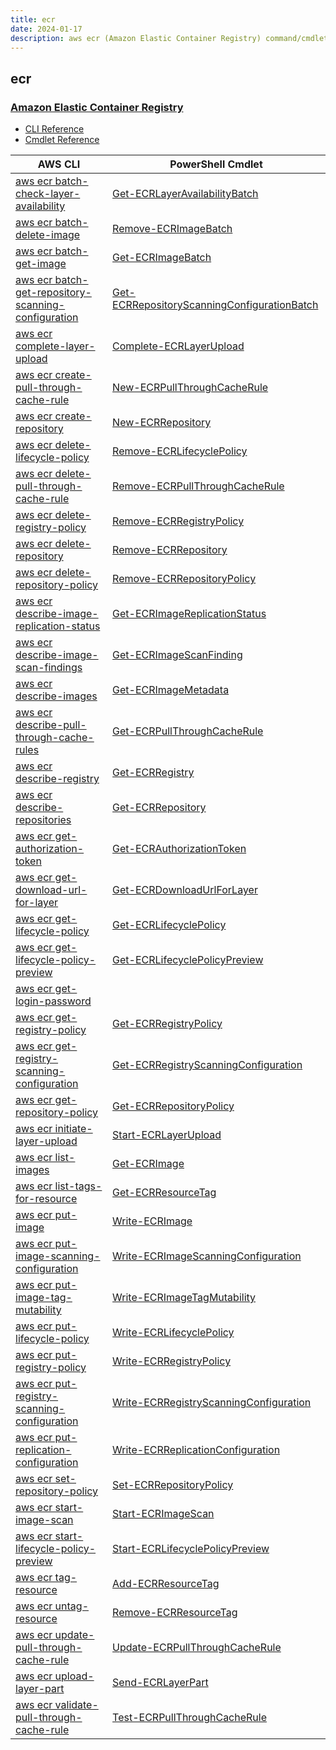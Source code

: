 ```yaml
---
title: ecr
date: 2024-01-17
description: aws ecr (Amazon Elastic Container Registry) command/cmdlet list.
---
```


## ecr

### [Amazon Elastic Container Registry](https://aws.amazon.com/ecr/)

* [CLI Reference](https://awscli.amazonaws.com/v2/documentation/api/latest/reference/ecr/index.html)
* [Cmdlet Reference](https://docs.aws.amazon.com/powershell/latest/reference/items/Amazon_EC2_Container_Registry_cmdlets.html)

|AWS CLI|PowerShell Cmdlet|
|----|----|
|[aws ecr batch-check-layer-availability](https://awscli.amazonaws.com/v2/documentation/api/latest/reference/ecr/batch-check-layer-availability.html)|[Get-ECRLayerAvailabilityBatch](https://docs.aws.amazon.com/powershell/latest/reference/items/Get-ECRLayerAvailabilityBatch.html)|
|[aws ecr batch-delete-image](https://awscli.amazonaws.com/v2/documentation/api/latest/reference/ecr/batch-delete-image.html)|[Remove-ECRImageBatch](https://docs.aws.amazon.com/powershell/latest/reference/items/Remove-ECRImageBatch.html)|
|[aws ecr batch-get-image](https://awscli.amazonaws.com/v2/documentation/api/latest/reference/ecr/batch-get-image.html)|[Get-ECRImageBatch](https://docs.aws.amazon.com/powershell/latest/reference/items/Get-ECRImageBatch.html)|
|[aws ecr batch-get-repository-scanning-configuration](https://awscli.amazonaws.com/v2/documentation/api/latest/reference/ecr/batch-get-repository-scanning-configuration.html)|[Get-ECRRepositoryScanningConfigurationBatch](https://docs.aws.amazon.com/powershell/latest/reference/items/Get-ECRRepositoryScanningConfigurationBatch.html)|
|[aws ecr complete-layer-upload](https://awscli.amazonaws.com/v2/documentation/api/latest/reference/ecr/complete-layer-upload.html)|[Complete-ECRLayerUpload](https://docs.aws.amazon.com/powershell/latest/reference/items/Complete-ECRLayerUpload.html)|
|[aws ecr create-pull-through-cache-rule](https://awscli.amazonaws.com/v2/documentation/api/latest/reference/ecr/create-pull-through-cache-rule.html)|[New-ECRPullThroughCacheRule](https://docs.aws.amazon.com/powershell/latest/reference/items/New-ECRPullThroughCacheRule.html)|
|[aws ecr create-repository](https://awscli.amazonaws.com/v2/documentation/api/latest/reference/ecr/create-repository.html)|[New-ECRRepository](https://docs.aws.amazon.com/powershell/latest/reference/items/New-ECRRepository.html)|
|[aws ecr delete-lifecycle-policy](https://awscli.amazonaws.com/v2/documentation/api/latest/reference/ecr/delete-lifecycle-policy.html)|[Remove-ECRLifecyclePolicy](https://docs.aws.amazon.com/powershell/latest/reference/items/Remove-ECRLifecyclePolicy.html)|
|[aws ecr delete-pull-through-cache-rule](https://awscli.amazonaws.com/v2/documentation/api/latest/reference/ecr/delete-pull-through-cache-rule.html)|[Remove-ECRPullThroughCacheRule](https://docs.aws.amazon.com/powershell/latest/reference/items/Remove-ECRPullThroughCacheRule.html)|
|[aws ecr delete-registry-policy](https://awscli.amazonaws.com/v2/documentation/api/latest/reference/ecr/delete-registry-policy.html)|[Remove-ECRRegistryPolicy](https://docs.aws.amazon.com/powershell/latest/reference/items/Remove-ECRRegistryPolicy.html)|
|[aws ecr delete-repository](https://awscli.amazonaws.com/v2/documentation/api/latest/reference/ecr/delete-repository.html)|[Remove-ECRRepository](https://docs.aws.amazon.com/powershell/latest/reference/items/Remove-ECRRepository.html)|
|[aws ecr delete-repository-policy](https://awscli.amazonaws.com/v2/documentation/api/latest/reference/ecr/delete-repository-policy.html)|[Remove-ECRRepositoryPolicy](https://docs.aws.amazon.com/powershell/latest/reference/items/Remove-ECRRepositoryPolicy.html)|
|[aws ecr describe-image-replication-status](https://awscli.amazonaws.com/v2/documentation/api/latest/reference/ecr/describe-image-replication-status.html)|[Get-ECRImageReplicationStatus](https://docs.aws.amazon.com/powershell/latest/reference/items/Get-ECRImageReplicationStatus.html)|
|[aws ecr describe-image-scan-findings](https://awscli.amazonaws.com/v2/documentation/api/latest/reference/ecr/describe-image-scan-findings.html)|[Get-ECRImageScanFinding](https://docs.aws.amazon.com/powershell/latest/reference/items/Get-ECRImageScanFinding.html)|
|[aws ecr describe-images](https://awscli.amazonaws.com/v2/documentation/api/latest/reference/ecr/describe-images.html)|[Get-ECRImageMetadata](https://docs.aws.amazon.com/powershell/latest/reference/items/Get-ECRImageMetadata.html)|
|[aws ecr describe-pull-through-cache-rules](https://awscli.amazonaws.com/v2/documentation/api/latest/reference/ecr/describe-pull-through-cache-rules.html)|[Get-ECRPullThroughCacheRule](https://docs.aws.amazon.com/powershell/latest/reference/items/Get-ECRPullThroughCacheRule.html)|
|[aws ecr describe-registry](https://awscli.amazonaws.com/v2/documentation/api/latest/reference/ecr/describe-registry.html)|[Get-ECRRegistry](https://docs.aws.amazon.com/powershell/latest/reference/items/Get-ECRRegistry.html)|
|[aws ecr describe-repositories](https://awscli.amazonaws.com/v2/documentation/api/latest/reference/ecr/describe-repositories.html)|[Get-ECRRepository](https://docs.aws.amazon.com/powershell/latest/reference/items/Get-ECRRepository.html)|
|[aws ecr get-authorization-token](https://awscli.amazonaws.com/v2/documentation/api/latest/reference/ecr/get-authorization-token.html)|[Get-ECRAuthorizationToken](https://docs.aws.amazon.com/powershell/latest/reference/items/Get-ECRAuthorizationToken.html)|
|[aws ecr get-download-url-for-layer](https://awscli.amazonaws.com/v2/documentation/api/latest/reference/ecr/get-download-url-for-layer.html)|[Get-ECRDownloadUrlForLayer](https://docs.aws.amazon.com/powershell/latest/reference/items/Get-ECRDownloadUrlForLayer.html)|
|[aws ecr get-lifecycle-policy](https://awscli.amazonaws.com/v2/documentation/api/latest/reference/ecr/get-lifecycle-policy.html)|[Get-ECRLifecyclePolicy](https://docs.aws.amazon.com/powershell/latest/reference/items/Get-ECRLifecyclePolicy.html)|
|[aws ecr get-lifecycle-policy-preview](https://awscli.amazonaws.com/v2/documentation/api/latest/reference/ecr/get-lifecycle-policy-preview.html)|[Get-ECRLifecyclePolicyPreview](https://docs.aws.amazon.com/powershell/latest/reference/items/Get-ECRLifecyclePolicyPreview.html)|
|[aws ecr get-login-password](https://awscli.amazonaws.com/v2/documentation/api/latest/reference/ecr/get-login-password.html)||
|[aws ecr get-registry-policy](https://awscli.amazonaws.com/v2/documentation/api/latest/reference/ecr/get-registry-policy.html)|[Get-ECRRegistryPolicy](https://docs.aws.amazon.com/powershell/latest/reference/items/Get-ECRRegistryPolicy.html)|
|[aws ecr get-registry-scanning-configuration](https://awscli.amazonaws.com/v2/documentation/api/latest/reference/ecr/get-registry-scanning-configuration.html)|[Get-ECRRegistryScanningConfiguration](https://docs.aws.amazon.com/powershell/latest/reference/items/Get-ECRRegistryScanningConfiguration.html)|
|[aws ecr get-repository-policy](https://awscli.amazonaws.com/v2/documentation/api/latest/reference/ecr/get-repository-policy.html)|[Get-ECRRepositoryPolicy](https://docs.aws.amazon.com/powershell/latest/reference/items/Get-ECRRepositoryPolicy.html)|
|[aws ecr initiate-layer-upload](https://awscli.amazonaws.com/v2/documentation/api/latest/reference/ecr/initiate-layer-upload.html)|[Start-ECRLayerUpload](https://docs.aws.amazon.com/powershell/latest/reference/items/Start-ECRLayerUpload.html)|
|[aws ecr list-images](https://awscli.amazonaws.com/v2/documentation/api/latest/reference/ecr/list-images.html)|[Get-ECRImage](https://docs.aws.amazon.com/powershell/latest/reference/items/Get-ECRImage.html)|
|[aws ecr list-tags-for-resource](https://awscli.amazonaws.com/v2/documentation/api/latest/reference/ecr/list-tags-for-resource.html)|[Get-ECRResourceTag](https://docs.aws.amazon.com/powershell/latest/reference/items/Get-ECRResourceTag.html)|
|[aws ecr put-image](https://awscli.amazonaws.com/v2/documentation/api/latest/reference/ecr/put-image.html)|[Write-ECRImage](https://docs.aws.amazon.com/powershell/latest/reference/items/Write-ECRImage.html)|
|[aws ecr put-image-scanning-configuration](https://awscli.amazonaws.com/v2/documentation/api/latest/reference/ecr/put-image-scanning-configuration.html)|[Write-ECRImageScanningConfiguration](https://docs.aws.amazon.com/powershell/latest/reference/items/Write-ECRImageScanningConfiguration.html)|
|[aws ecr put-image-tag-mutability](https://awscli.amazonaws.com/v2/documentation/api/latest/reference/ecr/put-image-tag-mutability.html)|[Write-ECRImageTagMutability](https://docs.aws.amazon.com/powershell/latest/reference/items/Write-ECRImageTagMutability.html)|
|[aws ecr put-lifecycle-policy](https://awscli.amazonaws.com/v2/documentation/api/latest/reference/ecr/put-lifecycle-policy.html)|[Write-ECRLifecyclePolicy](https://docs.aws.amazon.com/powershell/latest/reference/items/Write-ECRLifecyclePolicy.html)|
|[aws ecr put-registry-policy](https://awscli.amazonaws.com/v2/documentation/api/latest/reference/ecr/put-registry-policy.html)|[Write-ECRRegistryPolicy](https://docs.aws.amazon.com/powershell/latest/reference/items/Write-ECRRegistryPolicy.html)|
|[aws ecr put-registry-scanning-configuration](https://awscli.amazonaws.com/v2/documentation/api/latest/reference/ecr/put-registry-scanning-configuration.html)|[Write-ECRRegistryScanningConfiguration](https://docs.aws.amazon.com/powershell/latest/reference/items/Write-ECRRegistryScanningConfiguration.html)|
|[aws ecr put-replication-configuration](https://awscli.amazonaws.com/v2/documentation/api/latest/reference/ecr/put-replication-configuration.html)|[Write-ECRReplicationConfiguration](https://docs.aws.amazon.com/powershell/latest/reference/items/Write-ECRReplicationConfiguration.html)|
|[aws ecr set-repository-policy](https://awscli.amazonaws.com/v2/documentation/api/latest/reference/ecr/set-repository-policy.html)|[Set-ECRRepositoryPolicy](https://docs.aws.amazon.com/powershell/latest/reference/items/Set-ECRRepositoryPolicy.html)|
|[aws ecr start-image-scan](https://awscli.amazonaws.com/v2/documentation/api/latest/reference/ecr/start-image-scan.html)|[Start-ECRImageScan](https://docs.aws.amazon.com/powershell/latest/reference/items/Start-ECRImageScan.html)|
|[aws ecr start-lifecycle-policy-preview](https://awscli.amazonaws.com/v2/documentation/api/latest/reference/ecr/start-lifecycle-policy-preview.html)|[Start-ECRLifecyclePolicyPreview](https://docs.aws.amazon.com/powershell/latest/reference/items/Start-ECRLifecyclePolicyPreview.html)|
|[aws ecr tag-resource](https://awscli.amazonaws.com/v2/documentation/api/latest/reference/ecr/tag-resource.html)|[Add-ECRResourceTag](https://docs.aws.amazon.com/powershell/latest/reference/items/Add-ECRResourceTag.html)|
|[aws ecr untag-resource](https://awscli.amazonaws.com/v2/documentation/api/latest/reference/ecr/untag-resource.html)|[Remove-ECRResourceTag](https://docs.aws.amazon.com/powershell/latest/reference/items/Remove-ECRResourceTag.html)|
|[aws ecr update-pull-through-cache-rule](https://awscli.amazonaws.com/v2/documentation/api/latest/reference/ecr/update-pull-through-cache-rule.html)|[Update-ECRPullThroughCacheRule](https://docs.aws.amazon.com/powershell/latest/reference/items/Update-ECRPullThroughCacheRule.html)|
|[aws ecr upload-layer-part](https://awscli.amazonaws.com/v2/documentation/api/latest/reference/ecr/upload-layer-part.html)|[Send-ECRLayerPart](https://docs.aws.amazon.com/powershell/latest/reference/items/Send-ECRLayerPart.html)|
|[aws ecr validate-pull-through-cache-rule](https://awscli.amazonaws.com/v2/documentation/api/latest/reference/ecr/validate-pull-through-cache-rule.html)|[Test-ECRPullThroughCacheRule](https://docs.aws.amazon.com/powershell/latest/reference/items/Test-ECRPullThroughCacheRule.html)|

